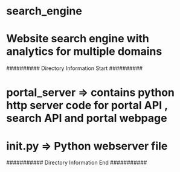 # search_engine
# Website search engine with analytics for multiple domains

########## Directory Information Start ##########

# portal_server => contains python http server code for portal API , search API and portal webpage
#	__init__.py => Python webserver file


########### Directory Information End ###########
